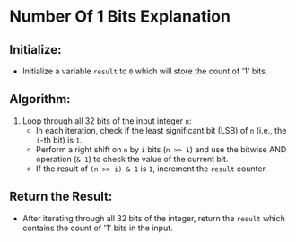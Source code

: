 # Number Of 1 Bits Explanation

## Initialize:
- Initialize a variable `result` to `0` which will store the count of '1' bits.

## Algorithm:
1. Loop through all 32 bits of the input integer `n`:
    - In each iteration, check if the least significant bit (LSB) of `n` (i.e., the `i`-th bit) is `1`.
    - Perform a right shift on `n` by `i` bits (`n >> i`) and use the bitwise AND operation (`& 1`) to check the value of the current bit.
    - If the result of `(n >> i) & 1` is `1`, increment the `result` counter.

## Return the Result:
- After iterating through all 32 bits of the integer, return the `result` which contains the count of '1' bits in the input.
